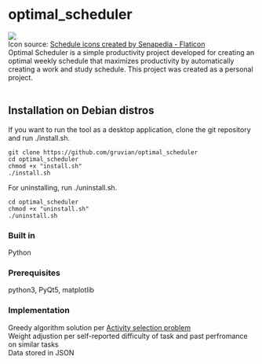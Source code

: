 # optimal_scheduler
![](https://github.com/gruvian/optimalScheduler/blob/main/logoLight.png) <br />
Icon source:
<a href="https://www.flaticon.com/free-icons/schedule" title="schedule icons">Schedule icons created by Senapedia - Flaticon</a>
<br /> Optimal Scheduler is a simple productivity project developed for creating an optimal weekly schedule that maximizes productivity by automatically creating a work and study schedule. This project was created as a personal project. <br /> <br />
## Installation on Debian distros

If you want to run the tool as a desktop application, clone the git repository and run ./install.sh. 

```shell
git clone https://github.com/gruvian/optimal_scheduler
cd optimal_scheduler
chmod +x "install.sh"
./install.sh
```

For uninstalling, run ./uninstall.sh.

```shell
cd optimal_scheduler
chmod +x "uninstall.sh"
./uninstall.sh
```

### Built in
Python

### Prerequisites
python3, PyQt5, matplotlib

### Implementation
Greedy algorithm solution per <a href="https://en.wikipedia.org/wiki/Activity_selection_problem">Activity selection problem</a> <br />
Weight adjustion per self-reported difficulty of task and past perfromance on similar tasks <br />
Data stored in JSON
